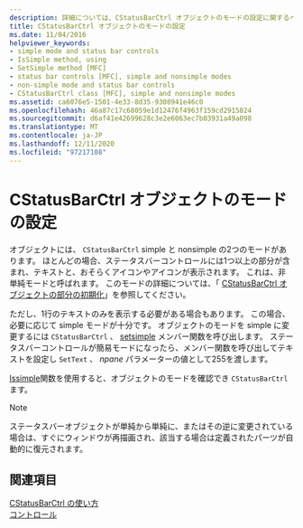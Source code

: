 ```yaml
---
description: 詳細については、CStatusBarCtrl オブジェクトのモードの設定に関するページを参照してください。
title: CStatusBarCtrl オブジェクトのモードの設定
ms.date: 11/04/2016
helpviewer_keywords:
- simple mode and status bar controls
- IsSimple method, using
- SetSimple method [MFC]
- status bar controls [MFC], simple and nonsimple modes
- non-simple mode and status bar controls
- CStatusBarCtrl class [MFC], simple and nonsimple modes
ms.assetid: ca6076e5-1501-4e33-8d35-9308941e46c0
ms.openlocfilehash: 46a87c17c68059e1d12476f4963f159cd2915824
ms.sourcegitcommit: d6af41e42699628c3e2e6063ec7b03931a49a098
ms.translationtype: MT
ms.contentlocale: ja-JP
ms.lasthandoff: 12/11/2020
ms.locfileid: "97217108"
---
```

# <a name="setting-the-mode-of-a-cstatusbarctrl-object"></a>CStatusBarCtrl オブジェクトのモードの設定

オブジェクトには、 `CStatusBarCtrl` simple と nonsimple の2つのモードがあります。 ほとんどの場合、ステータスバーコントロールには1つ以上の部分が含まれ、テキストと、おそらくアイコンやアイコンが表示されます。 これは、非単純モードと呼ばれます。 このモードの詳細については、「 [CStatusBarCtrl オブジェクトの部分の初期化](../mfc/initializing-the-parts-of-a-cstatusbarctrl-object.md)」を参照してください。

ただし、1行のテキストのみを表示する必要がある場合もあります。 この場合、必要に応じて simple モードが十分です。 オブジェクトのモードを simple に変更するには `CStatusBarCtrl` 、 [setsimple](../mfc/reference/cstatusbarctrl-class.md#setsimple) メンバー関数を呼び出します。 ステータスバーコントロールが簡易モードになったら、メンバー関数を呼び出してテキストを設定し `SetText` 、 *npane* パラメーターの値として255を渡します。

[Issimple](../mfc/reference/cstatusbarctrl-class.md#issimple)関数を使用すると、オブジェクトのモードを確認でき `CStatusBarCtrl` ます。

> [!NOTE]
> ステータスバーオブジェクトが単純から単純に、またはその逆に変更されている場合は、すぐにウィンドウが再描画され、該当する場合は定義されたパーツが自動的に復元されます。

## <a name="see-also"></a>関連項目

[CStatusBarCtrl の使い方](../mfc/using-cstatusbarctrl.md)<br/>
[コントロール](../mfc/controls-mfc.md)

